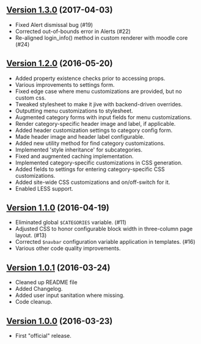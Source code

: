 ## [Version 1.3.0](https://github.com/ucsf-ckm/moodle-theme-ucsf/releases/tag/v1.3.0) (2017-04-03)

- Fixed Alert dismissal bug (#19)
- Corrected out-of-bounds error in Alerts (#22)
- Re-aligned login_info() method in custom renderer with moodle core (#24)

## [Version 1.2.0](https://github.com/ucsf-ckm/moodle-theme-ucsf/releases/tag/v1.2.0) (2016-05-20)

- Added property existence checks prior to accessing props.
- Various improvements to settings form.
- Fixed edge case where menu customizations are provided, but no custom css.
- Tweaked stylesheet to make it jive with backend-driven overrides.
- Outputting menu customizations to stylesheet.
- Augmented category forms with input fields for menu customizations.
- Render category-specific header image and label, if applicable.
- Added header customization settings to category config form.
- Made header image and header label configurable.
- Added new utility method for find category customizations.
- Implemented 'style inheritance' for subcategories.
- Fixed and augmented caching implementation.
- Implemented category-specific customizations in CSS generation.
- Added fields to settings for entering category-specific CSS customizations.
- Added site-wide CSS customizations and on/off-switch for it.
- Enabled LESS support.


## [Version 1.1.0](https://github.com/ucsf-ckm/moodle-theme-ucsf/releases/tag/v1.1.0) (2016-04-19)

- Eliminated global `$CATEGORIES` variable. (#11)
- Adjusted CSS to honor configurable block width in three-column page layout.  (#13)
- Corrected `$navbar` configuration variable application in templates. (#16)
- Various other code quality improvements.

## [Version 1.0.1](https://github.com/ucsf-ckm/moodle-theme-ucsf/releases/tag/v1.0.1) (2016-03-24)

- Cleaned up README file
- Added Changelog.
- Added user input sanitation where missing.
- Code cleanup.

## [Version 1.0.0](https://github.com/ucsf-ckm/moodle-theme-ucsf/releases/tag/v1.0.0) (2016-03-23)

- First "official" release.
